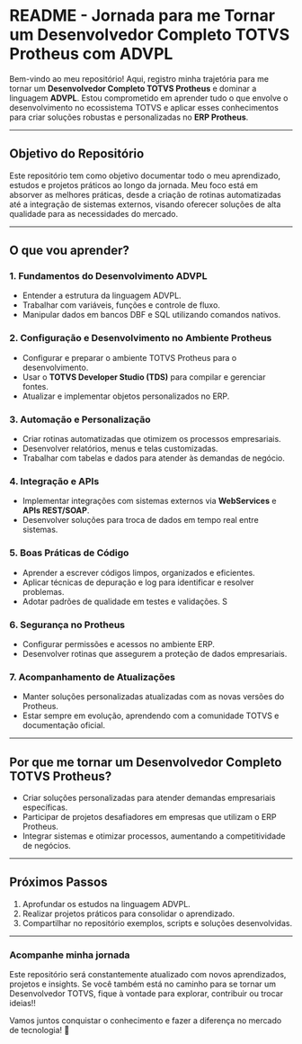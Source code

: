 # **README - Jornada para me Tornar um Desenvolvedor Completo TOTVS Protheus com ADVPL**

Bem-vindo ao meu repositório! Aqui, registro minha trajetória para me tornar um **Desenvolvedor Completo TOTVS Protheus** e dominar a linguagem **ADVPL**. Estou comprometido em aprender tudo o que envolve o desenvolvimento no ecossistema TOTVS e aplicar esses conhecimentos para criar soluções robustas e personalizadas no **ERP Protheus**.

---

## **Objetivo do Repositório**

Este repositório tem como objetivo documentar todo o meu aprendizado, estudos e projetos práticos ao longo da jornada. Meu foco está em absorver as melhores práticas, desde a criação de rotinas automatizadas até a integração de sistemas externos, visando oferecer soluções de alta qualidade para as necessidades do mercado.

---

## **O que vou aprender?**

### **1. Fundamentos do Desenvolvimento ADVPL**
- Entender a estrutura da linguagem ADVPL.
- Trabalhar com variáveis, funções e controle de fluxo.
- Manipular dados em bancos DBF e SQL utilizando comandos nativos.

### **2. Configuração e Desenvolvimento no Ambiente Protheus**
- Configurar e preparar o ambiente TOTVS Protheus para o desenvolvimento.
- Usar o **TOTVS Developer Studio (TDS)** para compilar e gerenciar fontes.
- Atualizar e implementar objetos personalizados no ERP.

### **3. Automação e Personalização**
- Criar rotinas automatizadas que otimizem os processos empresariais.
- Desenvolver relatórios, menus e telas customizadas.
- Trabalhar com tabelas e dados para atender às demandas de negócio.

### **4. Integração e APIs**
- Implementar integrações com sistemas externos via **WebServices** e **APIs REST/SOAP**.
- Desenvolver soluções para troca de dados em tempo real entre sistemas.

### **5. Boas Práticas de Código**
- Aprender a escrever códigos limpos, organizados e eficientes.
- Aplicar técnicas de depuração e log para identificar e resolver problemas.
- Adotar padrões de qualidade em testes e validações.
S
### **6. Segurança no Protheus**
- Configurar permissões e acessos no ambiente ERP.
- Desenvolver rotinas que assegurem a proteção de dados empresariais.

### **7. Acompanhamento de Atualizações**
- Manter soluções personalizadas atualizadas com as novas versões do Protheus.
- Estar sempre em evolução, aprendendo com a comunidade TOTVS e documentação oficial.

---

## **Por que me tornar um Desenvolvedor Completo TOTVS Protheus?**
- Criar soluções personalizadas para atender demandas empresariais específicas.
- Participar de projetos desafiadores em empresas que utilizam o ERP Protheus.
- Integrar sistemas e otimizar processos, aumentando a competitividade de negócios.

---

## **Próximos Passos**

1. Aprofundar os estudos na linguagem ADVPL.  
2. Realizar projetos práticos para consolidar o aprendizado.  
3. Compartilhar no repositório exemplos, scripts e soluções desenvolvidas.  

---

### **Acompanhe minha jornada**
Este repositório será constantemente atualizado com novos aprendizados, projetos e insights. Se você também está no caminho para se tornar um Desenvolvedor TOTVS, fique à vontade para explorar, contribuir ou trocar ideias!!

Vamos juntos conquistar o conhecimento e fazer a diferença no mercado de tecnologia! 🚀
